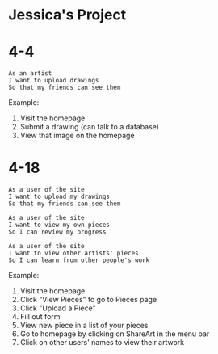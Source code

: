 # Jessica's Project

# 4-4
```
As an artist
I want to upload drawings
So that my friends can see them 
```
Example: 
1. Visit the homepage
2. Submit a drawing (can talk to a database)
3. View that image on the homepage

# 4-18
```
As a user of the site
I want to upload my drawings
So that my friends can see them

As a user of the site
I want to view my own pieces
So I can review my progress

As a user of the site
I want to view other artists' pieces
So I can learn from other people's work
```

Example:
1. Visit the homepage
2. Click "View Pieces" to go to Pieces page
3. Click "Upload a Piece" 
4. Fill out form
5. View new piece in a list of your pieces
6. Go to homepage by clicking on ShareArt in the menu bar
7. Click on other users' names to view their artwork


